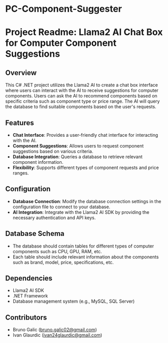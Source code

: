 # PC-Component-Suggester

# Project Readme: Llama2 AI Chat Box for Computer Component Suggestions

## Overview
This C# .NET project utilizes the Llama2 AI to create a chat box interface where users can interact with the AI to receive suggestions for computer components. Users can ask the AI to recommend components based on specific criteria such as component type or price range. The AI will query the database to find suitable components based on the user's requests.

## Features
- **Chat Interface**: Provides a user-friendly chat interface for interacting with the AI.
- **Component Suggestions**: Allows users to request component suggestions based on various criteria.
- **Database Integration**: Queries a database to retrieve relevant component information.
- **Flexibility**: Supports different types of component requests and price ranges.

## Configuration
- **Database Connection**: Modify the database connection settings in the configuration file to connect to your database.
- **AI Integration**: Integrate with the Llama2 AI SDK by providing the necessary authentication and API keys.

## Database Schema
- The database should contain tables for different types of computer components such as CPU, GPU, RAM, etc.
- Each table should include relevant information about the components such as brand, model, price, specifications, etc.

## Dependencies
- Llama2 AI SDK
- .NET Framework
- Database management system (e.g., MySQL, SQL Server)

## Contributors
- Bruno Galic (bruno.galic02@gmail.com)
- Ivan Glaurdic (ivan24glaurdic@gmail.com)

